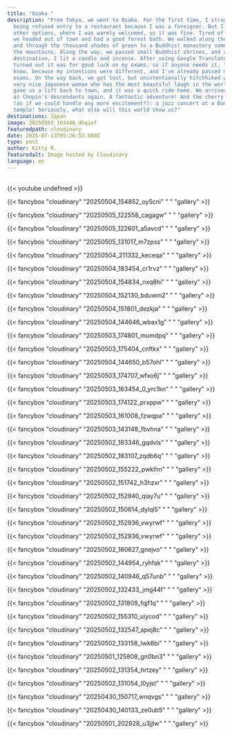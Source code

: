 ```yaml
---
title: "Osaka "
description: "From Tokyo, we went to Osaka. For the first time, I struggled with
  being refused entry to a restaurant because I was a foreigner. But I found
  other options, where I was warmly welcomed, so it was fine. Tired of the city,
  we headed out of town and had a good forest bath. We walked along the river
  and through the thousand shades of green to a Buddhist monastery somewhere in
  the mountains. Along the way, we passed small Buddhist shrines, and at our
  destination, I lit a candle and incense. After using Google Translate, it
  turned out it was for good luck on my exams, so if anyone needs it, let me
  know, because my intentions were different, and I've already passed my final
  exams. On the way back, we got lost, but unintentionally hitchhiked with a
  very nice Japanese woman who has the most beautiful laugh in the world! She
  gave us a lift back to town, and it was a quick ride home. We arrived proudly
  as Chopin's descendants again. A fantastic adventure! And the cherry on top
  (as if we could handle any more excitement?): a jazz concert at a Buddhist
  temple! Seriously, what else will this world show us?"
destinations: Japan
image: 20250503_163448_dhqixf
featuredpath: cloudinary
date: 2025-07-13T05:26:52.580Z
type: post
author: Kitty R.
featuredalt: Image hosted by Cloudinary
language: en
---
```

<br>{{< youtube undefined >}}</br>

{{< fancybox "cloudinary" "20250504_154852_oy5cni" " " "gallery" >}}

{{< fancybox "cloudinary" "20250505_122558_cagagw" " " "gallery" >}}

{{< fancybox "cloudinary" "20250505_122601_a5avcd" " " "gallery" >}}

{{< fancybox "cloudinary" "20250505_131017_m7zpss" " " "gallery" >}}

{{< fancybox "cloudinary" "20250504_211332_keceqa" " " "gallery" >}}

{{< fancybox "cloudinary" "20250504_183454_cr1rvz" " " "gallery" >}}

{{< fancybox "cloudinary" "20250504_154834_nxq8hi" " " "gallery" >}}

{{< fancybox "cloudinary" "20250504_152130_bduwm2" " " "gallery" >}}

{{< fancybox "cloudinary" "20250504_151801_dezkja" " " "gallery" >}}

{{< fancybox "cloudinary" "20250504_144646_wbax1g" " " "gallery" >}}

{{< fancybox "cloudinary" "20250503_174801_mumdpq" " " "gallery" >}}

{{< fancybox "cloudinary" "20250503_175404_cnftkx" " " "gallery" >}}

{{< fancybox "cloudinary" "20250504_144650_b57ohl" " " "gallery" >}}

{{< fancybox "cloudinary" "20250503_174707_wfxo6j" " " "gallery" >}}

{{< fancybox "cloudinary" "20250503_163454_0_yrc1kn" " " "gallery" >}}

{{< fancybox "cloudinary" "20250503_174122_prxppw" " " "gallery" >}}

{{< fancybox "cloudinary" "20250503_161008_fzwqpa" " " "gallery" >}}

{{< fancybox "cloudinary" "20250503_143148_fbvhna" " " "gallery" >}}

{{< fancybox "cloudinary" "20250502_183346_gqdvls" " " "gallery" >}}

{{< fancybox "cloudinary" "20250502_183107_zqdb6q" " " "gallery" >}}

{{< fancybox "cloudinary" "20250502_155222_pwklhn" "  " "gallery" >}}

{{< fancybox "cloudinary" "20250502_151742_h3hzxr" " " "gallery" >}}

{{< fancybox "cloudinary" "20250502_152940_qiay7u" " " "gallery" >}}

{{< fancybox "cloudinary" "20250502_150614_dylql5" " " "gallery" >}}

{{< fancybox "cloudinary" "20250502_152936_vwyrwf" " " "gallery" >}}

{{< fancybox "cloudinary" "20250502_152936_vwyrwf" " " "gallery" >}}

{{< fancybox "cloudinary" "20250502_160627_gnejvo" " " "gallery" >}}

{{< fancybox "cloudinary" "20250502_144954_ryhfak" " " "gallery" >}}

{{< fancybox "cloudinary" "20250502_140946_q57unb" " " "gallery" >}}

{{< fancybox "cloudinary" "20250502_132433_jmg44f" " " "gallery" >}}

{{< fancybox "cloudinary" "20250502_131809_fqjf1q" " " "gallery" >}}

{{< fancybox "cloudinary" "20250502_155310_uiycod" " " "gallery" >}}

{{< fancybox "cloudinary" "20250502_132547_apej8c" " " "gallery" >}}

{{< fancybox "cloudinary" "20250502_133158_lwk6bi" " " "gallery" >}}

{{< fancybox "cloudinary" "20250501_125808_gn0bn3" "  " "gallery" >}}

{{< fancybox "cloudinary" "20250502_131354_hrtzey" " " "gallery" >}}

{{< fancybox "cloudinary" "20250502_131054_l0yjst" " " "gallery" >}}

{{< fancybox "cloudinary" "20250430_150717_wnqvgs" " " "gallery" >}}

{{< fancybox "cloudinary" "20250430_140133_ze0ub5" " " "gallery" >}}

{{< fancybox "cloudinary" "20250501_202928_u3jjlw" " " "gallery" >}}